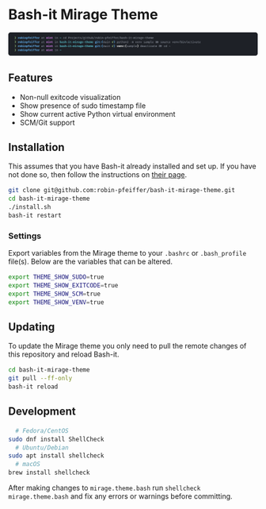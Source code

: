# Bash-it Mirage Theme

![Preview of Bash-it Mirage theme](./doc/img/bash-it-mirage-preview.svg "Preview")

## Features

- Non-null exitcode visualization
- Show presence of sudo timestamp file
- Show current active Python virtual environment
- SCM/Git support

## Installation

This assumes that you have Bash-it already installed and set up. If you have not done so, then follow the instructions on [their page](https://github.com/Bash-it/bash-it#installation).

```sh
git clone git@github.com:robin-pfeiffer/bash-it-mirage-theme.git
cd bash-it-mirage-theme
./install.sh
bash-it restart
```

### Settings

Export variables from the Mirage theme to your `.bashrc` or `.bash_profile` file(s). Below are the variables that can be altered.

```sh
export THEME_SHOW_SUDO=true
export THEME_SHOW_EXITCODE=true
export THEME_SHOW_SCM=true
export THEME_SHOW_VENV=true
```

## Updating

To update the Mirage theme you only need to pull the remote changes of this repository and reload Bash-it.

```sh
cd bash-it-mirage-theme
git pull --ff-only
bash-it reload
```

## Development

```sh
  # Fedora/CentOS
sudo dnf install ShellCheck
  # Ubuntu/Debian
sudo apt install shellcheck 
  # macOS
brew install shellcheck
```

After making changes to `mirage.theme.bash` run `shellcheck mirage.theme.bash` and fix any errors or warnings before committing.
